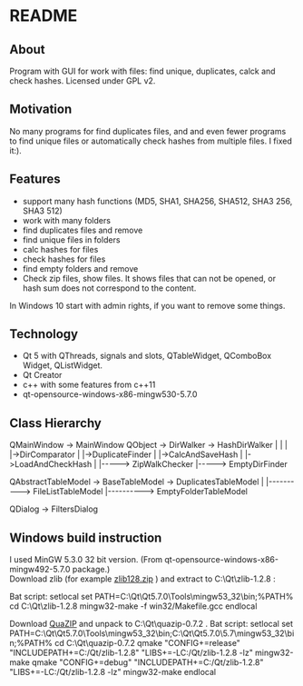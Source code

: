 # README

## About

Program with GUI for work with files: find unique, duplicates, calck and check hashes. Licensed under GPL v2.

## Motivation

No many programs for find duplicates files, and and even fewer programs to find unique files or automatically check hashes from multiple files. I fixed it:).

## Features
-  support many hash functions (MD5, SHA1, SHA256, SHA512, SHA3 256, SHA3 512)
-  work with many folders
-  find duplicates files and remove
-  find unique files in folders
-  calc hashes for files
-  check hashes for files
-  find empty folders and remove
-  Check zip files, show files. It shows files that can not be opened, or hash sum does not correspond to the content.

In Windows 10 start with admin rights, if you want to remove some things.

## Technology
-  Qt 5 with QThreads, signals and slots, QTableWidget, QComboBox Widget, QListWidget.
-  Qt Creator
-  c++ with some features from c++11
-  qt-opensource-windows-x86-mingw530-5.7.0

## Class Hierarchy

QMainWindow -> MainWindow
QObject -> DirWalker -> HashDirWalker
                |           |
                |           |->DirComparator
                |           |->DuplicateFinder
                |           |->CalcAndSaveHash
                |           |->LoadAndCheckHash
                |
                |-----> ZipWalkChecker
                |-----> EmptyDirFinder

QAbstractTableModel -> BaseTableModel -> DuplicatesTableModel
                            |
                            |----------> FileListTableModel
                            |----------> EmptyFolderTableModel

QDialog -> FiltersDialog

## Windows build instruction
I used MinGW 5.3.0 32 bit version. (From qt-opensource-windows-x86-mingw492-5.7.0 package.)  
Download zlib (for example [zlib128.zip](http://zlib.net/zlib128.zip) ) and extract to C:\Qt\zlib-1.2.8 :

Bat script:
    setlocal
    set PATH=C:\Qt\Qt5.7.0\Tools\mingw53_32\bin\;%PATH%
    cd C:\Qt\zlib-1.2.8
    mingw32-make -f win32/Makefile.gcc
    endlocal

Download [QuaZIP](http://sourceforge.net/projects/quazip/) and unpack to C:\Qt\quazip-0.7.2 .
Bat script:
    setlocal
    set PATH=C:\Qt\Qt5.7.0\Tools\mingw53_32\bin\;C:\Qt\Qt5.7.0\5.7\mingw53_32\bin;%PATH%
    cd C:\Qt\quazip-0.7.2
    qmake "CONFIG+=release" "INCLUDEPATH+=C:/Qt/zlib-1.2.8" "LIBS+=-LC:/Qt/zlib-1.2.8 -lz"
    mingw32-make
    qmake "CONFIG+=debug" "INCLUDEPATH+=C:/Qt/zlib-1.2.8" "LIBS+=-LC:/Qt/zlib-1.2.8 -lz"
    mingw32-make
    endlocal
